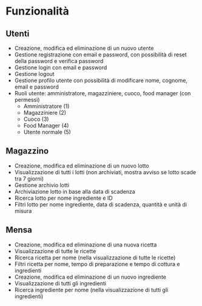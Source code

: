 # Funzionalità

## Utenti

* Creazione, modifica ed eliminazione di un nuovo utente
* Gestione registrazione con email e password, con possibilità di reset della password e verifica password
* Gestione login con email e password
* Gestione logout
* Gestione profilo utente con possibilità di modificare nome, cognome, email e password
* Ruoli utente: amministratore, magazziniere, cuoco, food manager (con permessi)
  * Amministratore (1)
  * Magazziniere (2)
  * Cuoco (3)
  * Food Manager (4)
  * Utente normale (5)

## Magazzino

* Creazione, modifica ed eliminazione di un nuovo lotto
* Visualizzazione di tutti i lotti (non archiviati, mostra avviso se lotto scade tra 7 giorni)
* Gestione archivio lotti
* Archiviazione lotto in base alla data di scadenza
* Ricerca lotto per nome ingrediente e ID
* Filtri lotto per nome ingrediente, data di scadenza, quantità e unità di misura

## Mensa

* Creazione, modifica ed eliminazione di una nuova ricetta
* Visualizzazione di tutte le ricette
* Ricerca ricetta per nome (nella visualizzazione di tutte le ricette)
* Filtri ricetta per nome, tempo di preparazione e tempo di cottura e ingredienti
* Creazione, modifica ed eliminazione di un nuovo ingrediente
* Visualizzazione di tutti gli ingredienti
* Ricerca ingrediente per nome (nella visualizzazione di tutti gli ingredienti)